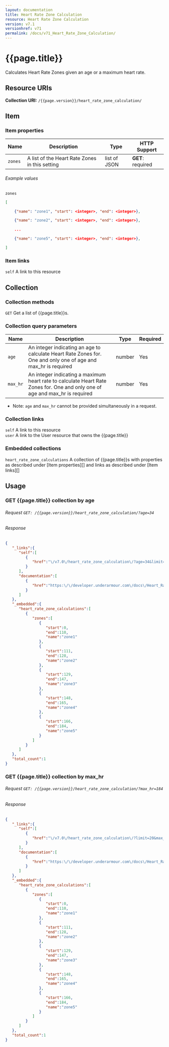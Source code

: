 ```yaml
---
layout: documentation
title: Heart Rate Zone Calculation
resource: Heart Rate Zone Calculation
version: v7.1
versionhref: v71
permalink: /docs/v71_Heart_Rate_Zone_Calculation/
---
```


# {{page.title}}

Calculates Heart Rate Zones given an age or a maximum heart rate.

## Resource URIs

**Collection URI:** `/{{page.version}}/heart_rate_zone_calculation/`

## Item

### Item properties

| Name         | Description          | Type      | HTTP Support                                                       |
|--------------|----------------------|-----------|--------------------------------------------------------------------|
| `zones` | A list of the Heart Rate Zones in this setting | list of JSON | **GET**: required |

###### Example values

`zones`

```json
[

    {"name": "zone1", "start": <integer>, "end": <integer>},

    {"name": "zone2", "start": <integer>, "end": <integer>},

    ...

    {"name": "zone5", "start": <integer>, "end": <integer>},

]
```

### Item links

`self` A link to this resource  

## Collection

### Collection methods

`GET` Get a list of {{page.title}}s.  

### Collection query parameters

| Name         | Description               | Type       | Required |
|--------------|---------------------------|------------|----------|
| `age` | An integer indicating an age to calculate Heart Rate Zones for. One and only one of age and max_hr is required | number | Yes   |
| `max_hr` | An integer indicating a maximum heart rate to calculate Heart Rate Zones for. One and only one of age and max_hr is required | number | Yes |

* Note: `age` and `max_hr` cannot be provided simultaneously in a request.

### Collection links

`self` A link to this resource  
`user` A link to the User resource that owns the {{page.title}}

### Embedded collections

`heart_rate_zone_calculations` A collection of {{page.title}}s with properties as described under [Item properties][] and links as described under [Item links][]

## Usage

### GET {{page.title}} collection by age

###### Request `GET: /{{page.version}}/heart_rate_zone_calculation/?age=34`

###### Response

```json
{
   "_links":{
      "self":[
         {
            "href":"\/v7.0\/heart_rate_zone_calculation\/?age=34&limit=20&offset=0"
         }
      ],
      "documentation":[
         {
            "href":"https:\/\/developer.underarmour.com\/docs\/Heart_Rate_Zone_Calculation"
         }
      ]
   },
   "_embedded":{
      "heart_rate_zone_calculations":[
         {
            "zones":[
               {
                  "start":0,
                  "end":110,
                  "name":"zone1"
               },
               {
                  "start":111,
                  "end":128,
                  "name":"zone2"
               },
               {
                  "start":129,
                  "end":147,
                  "name":"zone3"
               },
               {
                  "start":148,
                  "end":165,
                  "name":"zone4"
               },
               {
                  "start":166,
                  "end":184,
                  "name":"zone5"
               }
            ]
         }
      ]
   },
   "total_count":1
}
```

### GET {{page.title}} collection by max_hr

###### Request `GET: /{{page.version}}/heart_rate_zone_calculation/?max_hr=184`

###### Response

```json
{
   "_links":{
      "self":[
         {
            "href":"\/v7.0\/heart_rate_zone_calculation\/?limit=20&max_hr=184&offset=0"
         }
      ],
      "documentation":[
         {
            "href":"https:\/\/developer.underarmour.com\/docs\/Heart_Rate_Zone_Calculation"
         }
      ]
   },
   "_embedded":{
      "heart_rate_zone_calculations":[
         {
            "zones":[
               {
                  "start":0,
                  "end":110,
                  "name":"zone1"
               },
               {
                  "start":111,
                  "end":128,
                  "name":"zone2"
               },
               {
                  "start":129,
                  "end":147,
                  "name":"zone3"
               },
               {
                  "start":148,
                  "end":165,
                  "name":"zone4"
               },
               {
                  "start":166,
                  "end":184,
                  "name":"zone5"
               }
            ]
         }
      ]
   },
   "total_count":1
}
```
